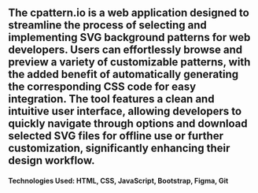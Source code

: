 ## The cpattern.io is a web application designed to streamline the process of selecting and implementing SVG background patterns for web developers. Users can effortlessly browse and preview a variety of customizable patterns, with the added benefit of automatically generating the corresponding CSS code for easy integration. The tool features a clean and intuitive user interface, allowing developers to quickly navigate through options and download selected SVG files for offline use or further customization, significantly enhancing their design workflow.
#### Technologies Used: HTML, CSS, JavaScript, Bootstrap, Figma, Git

